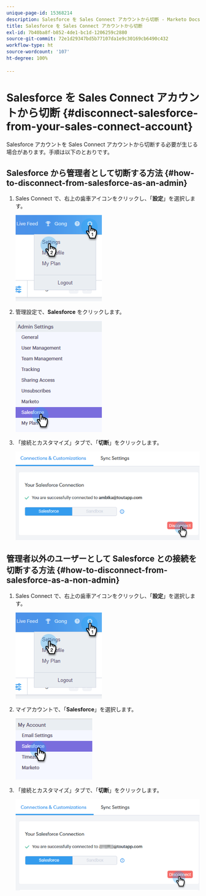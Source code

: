```yaml
---
unique-page-id: 15368214
description: Salesforce を Sales Connect アカウントから切断 - Marketo Docs - 製品ドキュメント
title: Salesforce を Sales Connect アカウントから切断
exl-id: 7b40ba8f-b852-4de1-bc1d-1206259c2880
source-git-commit: 72e1d29347bd5b77107da1e9c30169cb6490c432
workflow-type: ht
source-wordcount: '107'
ht-degree: 100%

---
```


# Salesforce を Sales Connect アカウントから切断 {#disconnect-salesforce-from-your-sales-connect-account}

Salesforce アカウントを Sales Connect アカウントから切断する必要が生じる場合があります。手順は以下のとおりです。

## Salesforce から管理者として切断する方法 {#how-to-disconnect-from-salesforce-as-an-admin}

1. Sales Connect で、右上の歯車アイコンをクリックし、「**設定**」を選択します。

   ![](assets/one-1.png)

1. 管理設定で、**Salesforce** をクリックします。

   ![](assets/six-1.png)

1. 「接続とカスタマイズ」タブで、「**切断**」をクリックします。

   ![](assets/seven-1.png)

## 管理者以外のユーザーとして Salesforce との接続を切断する方法 {#how-to-disconnect-from-salesforce-as-a-non-admin}

1. Sales Connect で、右上の歯車アイコンをクリックし、「**設定**」を選択します。

   ![](assets/one-1.png)

1. マイアカウントで、「**Salesforce**」を選択します。

   ![](assets/two-1.png)

1. 「接続とカスタマイズ」タブで、「**切断**」をクリックします。

   ![](assets/3333.png)
